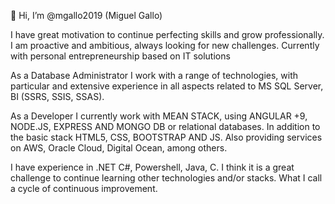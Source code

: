 👋 Hi, I’m @mgallo2019 (Miguel Gallo)

I have great motivation to continue perfecting skills and grow professionally.
I am proactive and ambitious, always looking for new challenges.
Currently with personal entrepreneurship based on IT solutions

As a Database Administrator I work with a range of technologies, with
particular and extensive experience in all aspects related to MS SQL Server, BI (SSRS, SSIS, SSAS).

As a Developer I currently work with MEAN STACK, using ANGULAR +9, NODE.JS, EXPRESS AND MONGO DB or relational databases. In addition to the basic stack HTML5, CSS, BOOTSTRAP AND JS.
Also providing services on AWS, Oracle Cloud, Digital Ocean, among others.

I have experience in .NET C#, Powershell, Java, C.
I think it is a great challenge to continue learning other technologies and/or stacks.
What I call a cycle of continuous improvement.
